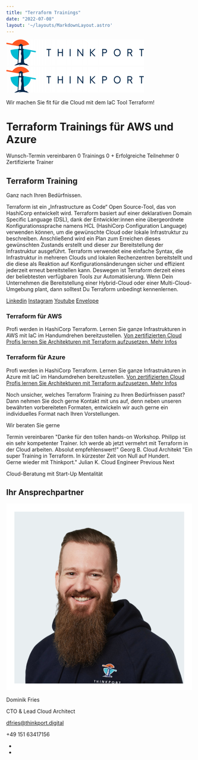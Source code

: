 ```yaml
---
title: "Terraform Trainings"
date: "2022-07-08"
layout: '~/layouts/MarkdownLayout.astro'
---
```


 [![Thinkport Logo](images/Logo_horizontral_new-q79kisryfbimg521qvcamhuu9zgajwl52ie1tm6q0s.png "Logo Bright Colours")](https://thinkport.digital)[![Thinkport Logo](images/Logo_horizontral_new-q79kisryfbimg521qvcamhuu9zgajwl52ie1tm6q0s.png "Logo Bright Colours")](https://thinkport.digital)

Wir machen Sie fit für die Cloud mit dem IaC Tool Terraform!

# Terraform Trainings für AWS und Azure

 Wunsch-Termin vereinbaren 0 Trainings 0 + Erfolgreiche Teilnehmer 0 Zertifizierte Trainer

## Terraform Training

Ganz nach Ihren Bedürfnissen.

Terraform ist ein „Infrastructure as Code“ Open Source-Tool, das von HashiCorp entwickelt wird. Terraform basiert auf einer deklarativen Domain Specific Language (DSL), dank der Entwickler:innen eine übergeordnete Konfigurationssprache namens HCL (HashiCorp Configuration Language) verwenden können, um die gewünschte Cloud oder lokale Infrastruktur zu beschreiben. Anschließend wird ein Plan zum Erreichen dieses gewünschten Zustands erstellt und dieser zur Bereitstellung der Infrastruktur ausgeführt. Terraform verwendet eine einfache Syntax, die Infrastruktur in mehreren Clouds und lokalen Rechenzentren bereitstellt und die diese als Reaktion auf Konfigurationsänderungen sicher und effizient jederzeit erneut bereitstellen kann. Deswegen ist Terraform derzeit eines der beliebtesten verfügbaren Tools zur Automatisierung. Wenn Dein Unternehmen die Bereitstellung einer Hybrid-Cloud oder einer Multi-Cloud-Umgebung plant, dann solltest Du Terraform unbedingt kennenlernen.

[Linkedin](https://www.linkedin.com/company/11759873) [Instagram](https://www.instagram.com/thinkport/) [Youtube](https://www.youtube.com/channel/UCnke3WYRT6bxuMK2t4jw2qQ) [Envelope](mailto:tdrechsel@thinkport.digital)[](#linksection)

### Terraform für AWS

Profi werden in HashiCorp Terraform. Lernen Sie ganze Infrastrukturen in AWS mit IaC im Handumdrehen bereitzustellen. [Von zertifizierten Cloud Profis lernen Sie Architekturen mit Terraform aufzusetzen. Mehr Infos](https://thinkport.digital/terraform-fuer-aws-lernen/)

### Terraform für Azure

Profi werden in HashiCorp Terraform. Lernen Sie ganze Infrastrukturen in Azure mit IaC im Handumdrehen bereitzustellen. [Von zertifizierten Cloud Profis lernen Sie Architekturen mit Terraform aufzusetzen. Mehr Infos](https://thinkport.digital/terraform-fuer-azure-lernen/)

Noch unsicher, welches Terraform Training zu Ihren Bedürfnissen passt? Dann nehmen Sie doch gerne Kontakt mit uns auf, denn neben unseren bewährten vorbereiteten Formaten, entwickeln wir auch gerne ein individuelles Format nach Ihren Vorstellungen.

Wir beraten Sie gerne

 Termin vereinbaren "Danke für den tollen hands-on Workshop. Philipp ist ein sehr kompetenter Trainer. Ich werde ab jetzt vermehrt mit Terraform in der Cloud arbeiten. Absolut empfehlenswert!" Georg B. Cloud Architekt "Ein super Training in Terraform. In kürzester Zeit von Null auf Hundert.  
Gerne wieder mit Thinkport." Julian K. Cloud Engineer Previous Next

Cloud-Beratung mit Start-Up Mentalität

## Ihr Ansprechpartner

![Dominik gerahmt](images/Dominik_mH-2.png)

Dominik Fries

CTO & Lead Cloud Architect

[dfries@thinkport.digital](mailto:dfries@thinkport.digital)

+49 151 63417156

* [](https://www.linkedin.com/in/dominik-fries-497ab7107/?originalSubdomain=de)
* [](https://www.xing.com/profile/Dominik_Fries5)
